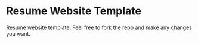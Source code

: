 # Resume Website Template
Resume website template. Feel free to fork the repo and make any changes you want. 